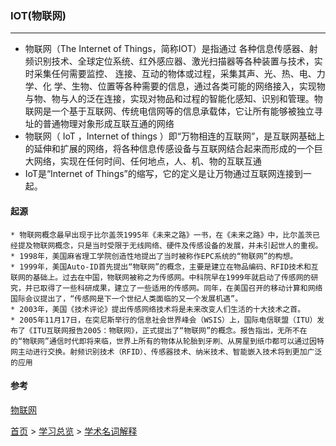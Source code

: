 ### IOT(物联网)
--------

* 物联网（The Internet of Things，简称IOT）是指通过 各种信息传感器、射频识别技术、全球定位系统、红外感应器、激光扫描器等各种装置与技术，实时采集任何需要监控、 连接、互动的物体或过程，采集其声、光、热、电、力学、化 学、生物、位置等各种需要的信息，通过各类可能的网络接入，实现物与物、物与人的泛在连接，实现对物品和过程的智能化感知、识别和管理。物联网是一个基于互联网、传统电信网等的信息承载体，它让所有能够被独立寻址的普通物理对象形成互联互通的网络
* 物联网（ IoT ，Internet of things ）即“万物相连的互联网”，是互联网基础上的延伸和扩展的网络，将各种信息传感设备与互联网结合起来而形成的一个巨大网络，实现在任何时间、任何地点，人、机、物的互联互通
* IoT是“Internet of Things”的缩写，它的定义是让万物通过互联网连接到一起。

#### 起源
    * 物联网概念最早出现于比尔盖茨1995年《未来之路》一书，在《未来之路》中，比尔盖茨已经提及物联网概念，只是当时受限于无线网络、硬件及传感设备的发展，并未引起世人的重视。
    * 1998年，美国麻省理工学院创造性地提出了当时被称作EPC系统的“物联网”的构想。
    * 1999年，美国Auto-ID首先提出“物联网”的概念，主要是建立在物品编码、RFID技术和互联网的基础上。过去在中国，物联网被称之为传感网。中科院早在1999年就启动了传感网的研究，并已取得了一些科研成果，建立了一些适用的传感网。同年，在美国召开的移动计算和网络国际会议提出了，“传感网是下一个世纪人类面临的又一个发展机遇”。
    * 2003年，美国《技术评论》提出传感网络技术将是未来改变人们生活的十大技术之首。
    * 2005年11月17日，在突尼斯举行的信息社会世界峰会（WSIS）上，国际电信联盟（ITU）发布了《ITU互联网报告2005：物联网》，正式提出了“物联网”的概念。报告指出，无所不在的“物联网”通信时代即将来临，世界上所有的物体从轮胎到牙刷、从房屋到纸巾都可以通过因特网主动进行交换。射频识别技术（RFID）、传感器技术、纳米技术、智能嵌入技术将到更加广泛的应用

#### 参考 
[物联网](https://baike.baidu.com/item/物联网/7306589?fromtitle=IoT&fromid=552548&fr=aladdin "百度百科")

[首页](../../README.md) > [学习总览](../../introduction/studyCatalogList.md) > [学术名词解释](NounInterpretation.md)

